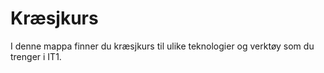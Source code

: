 Kræsjkurs
=========
I denne mappa finner du kræsjkurs til ulike teknologier og verktøy som du trenger
i IT1.